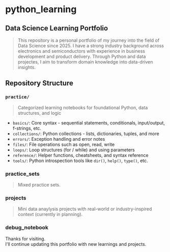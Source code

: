 # python_learning
## Data Science Learning Portfolio
> This repository is a personal portfolio of my journey into the field of Data Science since 2025.
> I have a strong industry background across electronics and semiconductors with experience in business development and product delivery.
> Through Python and data projectes, I aim to transform domain knowledge into data-driven insights.

## Repository Structure

### `practice/`  
> Categorized learning notebooks for foundational Python, data structures, and logic
- `basics/`: Core syntax - sequential statements, conditionals, input/output, f-strings, etc.
- `collections/`: Python collections - lists, dictionaries, tuples, and more
- `errors/`: Exception handling and error notes
- `files/`: File operations such as open, read, write
- `loops/`: Loop structures (for / while) and using parameters
- `reference/`: Helper functions, cheatsheets, and syntax reference
- `tools/`: Python introspection tools like `dir()`, `help()`, `type()`, etc.

### practice_sets  
> Mixed practice sets.  

### projects  
> Mini data anaylysis projects with real-world or industry-inspired context (currently in planning).  

### debug_notebook

Thanks for visiting.  
I'll continue updating this portfolio with new learnings and projects.

